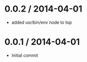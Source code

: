
0.0.2 / 2014-04-01 
==================

  * added usr/bin/env node to top

0.0.1 / 2014-04-01 
==================

  * Initial commit
